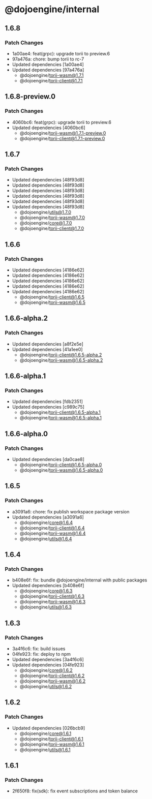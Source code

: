 # @dojoengine/internal

## 1.6.8

### Patch Changes

- 1a00ae4: feat(grpc): upgrade torii to preview.6
- 97a476a: chore: bump torii to rc-7
- Updated dependencies [1a00ae4]
- Updated dependencies [97a476a]
  - @dojoengine/torii-wasm@1.7.1
  - @dojoengine/torii-client@1.7.1

## 1.6.8-preview.0

### Patch Changes

- 4060bc6: feat(grpc): upgrade torii to preview.6
- Updated dependencies [4060bc6]
  - @dojoengine/torii-wasm@1.7.1-preview.0
  - @dojoengine/torii-client@1.7.1-preview.0

## 1.6.7

### Patch Changes

- Updated dependencies [48f93d8]
- Updated dependencies [48f93d8]
- Updated dependencies [48f93d8]
- Updated dependencies [48f93d8]
- Updated dependencies [48f93d8]
- Updated dependencies [48f93d8]
  - @dojoengine/utils@1.7.0
  - @dojoengine/torii-wasm@1.7.0
  - @dojoengine/core@1.7.0
  - @dojoengine/torii-client@1.7.0

## 1.6.6

### Patch Changes

- Updated dependencies [4186e62]
- Updated dependencies [4186e62]
- Updated dependencies [4186e62]
- Updated dependencies [4186e62]
- Updated dependencies [4186e62]
  - @dojoengine/torii-client@1.6.5
  - @dojoengine/torii-wasm@1.6.5

## 1.6.6-alpha.2

### Patch Changes

- Updated dependencies [a8f2e5e]
- Updated dependencies [41a1ee0]
  - @dojoengine/torii-client@1.6.5-alpha.2
  - @dojoengine/torii-wasm@1.6.5-alpha.2

## 1.6.6-alpha.1

### Patch Changes

- Updated dependencies [fdb2351]
- Updated dependencies [c989c75]
  - @dojoengine/torii-client@1.6.5-alpha.1
  - @dojoengine/torii-wasm@1.6.5-alpha.1

## 1.6.6-alpha.0

### Patch Changes

- Updated dependencies [da0cae8]
  - @dojoengine/torii-client@1.6.5-alpha.0
  - @dojoengine/torii-wasm@1.6.5-alpha.0

## 1.6.5

### Patch Changes

- a3091a6: chore: fix publish workspace package version
- Updated dependencies [a3091a6]
  - @dojoengine/core@1.6.4
  - @dojoengine/torii-client@1.6.4
  - @dojoengine/torii-wasm@1.6.4
  - @dojoengine/utils@1.6.4

## 1.6.4

### Patch Changes

- b408e6f: fix: bundle @dojoengine/internal with public packages
- Updated dependencies [b408e6f]
  - @dojoengine/core@1.6.3
  - @dojoengine/torii-client@1.6.3
  - @dojoengine/torii-wasm@1.6.3
  - @dojoengine/utils@1.6.3

## 1.6.3

### Patch Changes

- 3a4f6c6: fix: build issues
- 04fe923: fix: deploy to npm
- Updated dependencies [3a4f6c6]
- Updated dependencies [04fe923]
  - @dojoengine/core@1.6.2
  - @dojoengine/torii-client@1.6.2
  - @dojoengine/torii-wasm@1.6.2
  - @dojoengine/utils@1.6.2

## 1.6.2

### Patch Changes

- Updated dependencies [026bcb9]
  - @dojoengine/core@1.6.1
  - @dojoengine/torii-client@1.6.1
  - @dojoengine/torii-wasm@1.6.1
  - @dojoengine/utils@1.6.1

## 1.6.1

### Patch Changes

- 2f650f8: fix(sdk): fix event subscriptions and token balance

